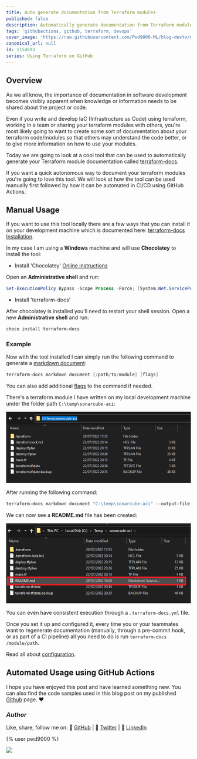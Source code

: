 ```yaml
---
title: Auto generate documentation from Terraform modules
published: false
description: Automatically generate documentation from Terraform modules - GitHub Action
tags: 'githubactions, github, terraform, devops'
cover_image: 'https://raw.githubusercontent.com/Pwd9000-ML/blog-devto/main/posts/2022-GitHub-Terraform-Docs/assets/main05.png'
canonical_url: null
id: 1154693
series: Using Terraform on GitHub
---
```


## Overview

As we all know, the importance of documentation in software development becomes visibly apparent when knowledge or information needs to be shared about the project or code.

Even if you write and develop IaC (Infrastructure as Code) using terraform, working in a team or sharing your terraform modules with others, you're most likely going to want to create some sort of documentation about your terraform code/modules so that others may understand the code better, or to give more information on how to use your modules.

Today we are going to look at a cool tool that can be used to automatically generate your Terraform module documentation called [terraform-docs](https://terraform-docs.io/).

If you want a quick autonomous way to document your terraform modules you're going to love this tool. We will look at how the tool can be used manually first followed by how it can be automated in CI/CD using GitHub Actions.

## Manual Usage

If you want to use this tool locally there are a few ways that you can install it on your development machine which is documented here: [terraform-docs Installation](https://terraform-docs.io/user-guide/installation/).

In my case I am using a **Windows** machine and will use **Chocolatey** to install the tool:

- Install 'Chocolatey' [Online instructions](https://chocolatey.org/install)

Open an **Administrative shell** and run:

```powershell
Set-ExecutionPolicy Bypass -Scope Process -Force; [System.Net.ServicePointManager]::SecurityProtocol = [System.Net.ServicePointManager]::SecurityProtocol -bor 3072; iex ((New-Object System.Net.WebClient).DownloadString('https://community.chocolatey.org/install.ps1'))
```

- Install 'terraform-docs'

After chocolatey is installed you'll need to restart your shell session. Open a new **Administrative shell** and run:

```powershell
choco install terraform-docs
```

### Example

Now with the tool installed I can simply run the following command to generate a [markdown document](https://terraform-docs.io/reference/markdown-document/):

```powershell
terraform-docs markdown document [/path/to/module] [flags]
```

You can also add additional [flags](https://terraform-docs.io/reference/markdown-document/) to the command if needed.

There's a terraform module I have written on my local development machine under the folder path `C:\temp\sonarcube-aci`:

![image.png](https://raw.githubusercontent.com/Pwd9000-ML/blog-devto/main/posts/2022-GitHub-Terraform-Docs/assets/local.png)

After running the following command:

```powershell
terraform-docs markdown document "C:\temp\sonarcube-aci" --output-file "README.md"
```

We can now see a **README.md** file has been created:

![image.png](https://raw.githubusercontent.com/Pwd9000-ML/blog-devto/main/posts/2022-GitHub-Terraform-Docs/assets/local02.png)

You can even have consistent execution through a `.terraform-docs.yml` file.

Once you set it up and configured it, every time you or your teammates want to regenerate documentation (manually, through a pre-commit hook, or as part of a CI pipeline) all you need to do is run `terraform-docs /module/path`.

Read all about [configuration](https://terraform-docs.io/user-guide/configuration/).

## Automated Usage using GitHub Actions

I hope you have enjoyed this post and have learned something new. You can also find the code samples used in this blog post on my published [Github](https://github.com/Pwd9000-ML/blog-devto/tree/main/posts/2022-GitHub-Terraform-Docs/code) page. :heart:

### _Author_

Like, share, follow me on: :octopus: [GitHub](https://github.com/Pwd9000-ML) | :penguin: [Twitter](https://twitter.com/pwd9000) | :space_invader: [LinkedIn](https://www.linkedin.com/in/marcel-l-61b0a96b/)

{% user pwd9000 %}

<a href="https://www.buymeacoffee.com/pwd9000"><img src="https://img.buymeacoffee.com/button-api/?text=Buy me a coffee&emoji=&slug=pwd9000&button_colour=FFDD00&font_colour=000000&font_family=Cookie&outline_colour=000000&coffee_colour=ffffff"></a>
